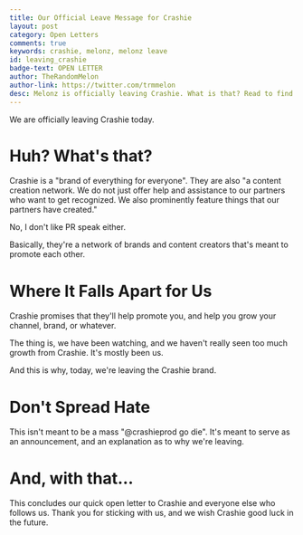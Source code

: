 ```yaml
---
title: Our Official Leave Message for Crashie
layout: post
category: Open Letters
comments: true
keywords: crashie, melonz, melonz leave
id: leaving_crashie
badge-text: OPEN LETTER
author: TheRandomMelon
author-link: https://twitter.com/trmmelon
desc: Melonz is officially leaving Crashie. What is that? Read to find out.
---
```


We are officially leaving Crashie today.

# Huh? What's that?

Crashie is a "brand of everything for everyone". They are also "a content creation network. We do not just offer help and assistance to our partners who want to get recognized. We also prominently feature things that our partners have created."

No, I don't like PR speak either.

Basically, they're a network of brands and content creators that's meant to promote each other.

# Where It Falls Apart for Us

Crashie promises that they'll help promote you, and help you grow your channel, brand, or whatever.

The thing is, we have been watching, and we haven't really seen too much growth from Crashie. It's mostly been us.

And this is why, today, we're leaving the Crashie brand.

# Don't Spread Hate

This isn't meant to be a mass "@crashieprod go die". It's meant to serve as an announcement, and an explanation as to why we're leaving.

# And, with that...

This concludes our quick open letter to Crashie and everyone else who follows us. Thank you for sticking with us, and we wish Crashie good luck in the future.